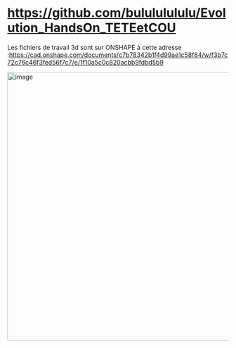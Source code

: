 # https://github.com/bulululululu/Evolution_HandsOn_TETEetCOU
Les fichiers de travail 3d sont sur ONSHAPE à cette adresse :https://cad.onshape.com/documents/c7b78342b1f4d99ae1c58f84/w/f3b7c72c76c46f3fed56f7c7/e/1f10a5c0c820acbb9fdbd5b9

<img width="611" alt="image" src="https://github.com/user-attachments/assets/c0f6b754-b611-414d-a05e-37aa19efa0f1" />
